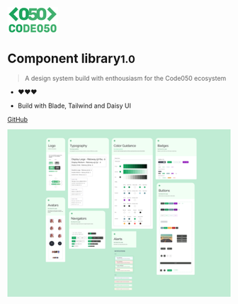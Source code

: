![logo](_media/logowhite.png)

# Component library<small>1.0</small>

> A design system build with enthousiasm for the Code050 ecosystem 

- :heart::heart::heart:

- Build with Blade, Tailwind and Daisy UI

[GitHub](https://github.com/code050/code050-website/tree/develop/resources/views/components)
<!-- [Get Started](/) -->

![](_media/wallpaper.png)